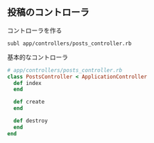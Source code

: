 ## 投稿のコントローラ

コントローラを作る

```
subl app/controllers/posts_controller.rb
```

基本的なコントローラ

```ruby
# app/controllers/posts_controller.rb
class PostsController < ApplicationController
  def index
  end

  def create
  end

  def destroy
  end
end
```
